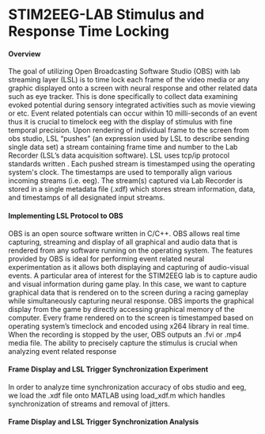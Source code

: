 # STIM2EEG-LAB Stimulus and Response Time Locking 

#### Overview
The goal of utilizing Open Broadcasting Software Studio (OBS) with lab streaming layer (LSL) is to time lock each frame of the video media or any graphic displayed onto a screen with neural response and other related data such as eye tracker. This is done specifically to collect data examining evoked potential during sensory integrated activities such as movie viewing or etc. Event related potentials can occur within 10 milli-seconds of an event thus it is crucial to timelock eeg with the display of stimulus with fine temporal precision. Upon rendering of individual frame to the screen from obs studio, LSL “pushes” (an expression used by LSL to describe sending single data set) a stream containing frame time and number to the Lab Recorder (LSL’s data acquisition software). LSL uses tcp/ip protocol standards written . Each pushed stream is timestamped using the operating system's clock. The timestamps are used to temporally align various incoming streams (i.e. eeg). The stream(s) captured via Lab Recorder is stored in a single metadata file (.xdf) which stores stream information, data, and timestamps of all designated input streams. 

#### Implementing LSL Protocol to OBS
OBS is an open source software written in C/C++. OBS allows real time capturing, streaming and display of all graphical and audio data that is rendered from any software running on the operating system. The features provided by OBS is ideal for performing event related neural experimentation as it allows both displaying and capturing of audio-visual events. A particular area of interest for the STIM2EEG lab is to capture audio and visual information during game play. In this case, we want to capture graphical data that is rendered on to the screen during a racing gameplay while simultaneously capturing neural response. OBS imports the graphical display from the game by directly accessing graphical memory of the computer. Every frame rendered on to the screen is timestamped based on operating system’s timeclock and encoded using x264 library in real time. When the recording is stopped by the user, OBS outputs an .fvi or .mp4 media file. The ability to precisely capture the stimulus is crucial when analyzing event related response  

#### Frame Display and LSL Trigger Synchronization Experiment
In order to analyze time synchronization accuracy of obs studio and eeg, we load the .xdf file onto MATLAB using load_xdf.m which handles synchronization of streams and removal of jitters.   

#### Frame Display and LSL Trigger Synchronization Analysis

 
